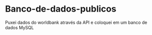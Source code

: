 # Banco-de-dados-publicos
Puxei dados do worldbank através da API e coloquei em um banco de dados MySQL
